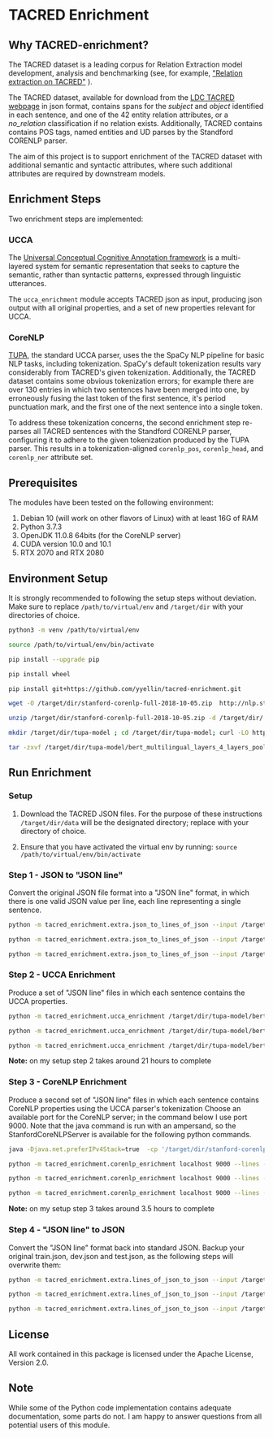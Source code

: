 TACRED Enrichment
=================
Why TACRED-enrichment?
----------------------
The TACRED dataset is a leading corpus for Relation Extraction model development, analysis and benchmarking  (see, for example,  ["Relation extraction on TACRED"](https://paperswithcode.com/sota/relation-extraction-on-tacred#:~:text=TACRED%20is%20a%20large%2Dscale,Population%20(TAC%20KBP)%20challenges) ).

The TACRED dataset, available for download  from the [LDC TACRED webpage](https://catalog.ldc.upenn.edu/LDC2018T24) in json format, contains spans for the *subject* and *object* identified in each sentence, and one of the 42 entity relation attributes, or a *no\_relation* classification if no relation exists.  Additionally, TACRED contains contains POS tags, named entities and UD parses by the Standford CORENLP parser. 

The aim of this project is to support enrichment of the TACRED dataset with additional semantic and syntactic attributes, where such additional attributes are required by downstream models. 

## Enrichment Steps
Two enrichment steps are implemented:

### UCCA 

The [Universal Conceptual Cognitive Annotation framework](https://universalconceptualcognitiveannotation.github.io/) is a multi-layered system for semantic representation that seeks to capture the semantic, rather than syntactic patterns, expressed through linguistic utterances. 

The `ucca_enrichment` module accepts TACRED json as input, producing json output with all original properties, and a set of new properties relevant for UCCA.

### CoreNLP

[TUPA](https://github.com/danielhers/tupa), the standard UCCA parser, uses the the SpaCy NLP pipeline for basic NLP tasks, including tokenization. SpaCy's default tokenization results vary considerably from TACRED's given tokenization. Additionally, the TACRED dataset contains some obvious tokenization errors; for example there are over 130 entries in which two sentences have been merged into one, by erroneously fusing the last token of the first sentence, it's period punctuation mark, and the first one of the next sentence into a single token. 

To address these tokenization concerns, the second enrichment step re-parses all TACRED sentences with the Standford CORENLP parser, configuring it to adhere to the given tokenization produced by the TUPA parser. This results in a tokenization-aligned `corenlp_pos`, `corenlp_head`,  and `corenlp_ner` attribute set.

## Prerequisites

The modules have been tested on the following environment:

1. Debian 10 (will work on other flavors of Linux) with at least 16G of RAM
2. Python 3.7.3
3. OpenJDK 11.0.8 64bits (for the CoreNLP server)
4. CUDA version 10.0 and 10.1
5. RTX 2070 and RTX 2080

## Environment Setup

It is strongly recommended to following the setup steps without deviation. Make sure to replace `/path/to/virtual/env` and `/target/dir` with your directories of choice.

```bash
python3 -m venv /path/to/virtual/env
```
```bash
source /path/to/virtual/env/bin/activate
```
```bash
pip install --upgrade pip
```
```bash
pip install wheel
```
```bash
pip install git+https://github.com/yyellin/tacred-enrichment.git
```
```bash
wget -O /target/dir/stanford-corenlp-full-2018-10-05.zip  http://nlp.stanford.edu/software/stanford-corenlp-full-2018-10-05.zip
```
```bash
unzip /target/dir/stanford-corenlp-full-2018-10-05.zip -d /target/dir/
```
```bash
mkdir /target/dir/tupa-model ; cd /target/dir/tupa-model; curl -LO https://github.com/huji-nlp/tupa/releases/download/v1.4.0/bert_multilingual_layers_4_layers_pooling_weighted_align_sum.tar.gz; cd -
```
```bash
tar -zxvf /target/dir/tupa-model/bert_multilingual_layers_4_layers_pooling_weighted_align_sum.tar.gz -C /target/dir/tupa-model
```

## Run Enrichment
### Setup

1. Download the TACRED JSON files. For the purpose of these instructions `/target/dir/data` will be the designated directory; replace with your directory of choice.

2. Ensure that you have activated the virtual env by running:
   `source /path/to/virtual/env/bin/activate`

### Step 1 - JSON to "JSON line"

Convert the original JSON  file format into a "JSON line" format, in which there is one valid JSON value per line, each line representing a single sentence.
```bash
python -m tacred_enrichment.extra.json_to_lines_of_json --input /target/dir/data/train.json  --output /target/dir/data/train
```
```bash
python -m tacred_enrichment.extra.json_to_lines_of_json --input /target/dir/data/dev.json  --output /target/dir/data/dev
```
```bash
python -m tacred_enrichment.extra.json_to_lines_of_json --input /target/dir/data/test.json  --output /target/dir/data/test
```

### Step 2 - UCCA Enrichment

Produce a set of "JSON line" files in which each sentence contains the UCCA properties.

```bash
python -m tacred_enrichment.ucca_enrichment /target/dir/tupa-model/bert_multilingual_layers_4_layers_pooling_weighted_align_sum --input /target/dir/data/train --output /target/dir/data/train1
```
```bash
python -m tacred_enrichment.ucca_enrichment /target/dir/tupa-model/bert_multilingual_layers_4_layers_pooling_weighted_align_sum --input /target/dir/data/dev --output /target/dir/data/dev1
```
```bash
python -m tacred_enrichment.ucca_enrichment /target/dir/tupa-model/bert_multilingual_layers_4_layers_pooling_weighted_align_sum --input /target/dir/data/test --output /target/dir/data/test1
```

**Note:** on my setup step 2 takes around 21 hours to complete

### Step 3 - CoreNLP Enrichment

Produce a second set of "JSON line" files in which each sentence contains CoreNLP properties using  the UCCA parser's tokenization
Choose an available port for the CoreNLP server; in the command below I use port 9000. Note that the java command is run with an ampersand, so the StanfordCoreNLPServer is available for the following python commands.

```bash
java -Djava.net.preferIPv4Stack=true  -cp '/target/dir/stanford-corenlp-full-2018-10-05/*' edu.stanford.nlp.pipeline.StanfordCoreNLPServer -port 9000 -timeout 15000 -threads 2 -maxCharLength 100000 > /dev/null &
```
```bash
python -m tacred_enrichment.corenlp_enrichment localhost 9000 --lines --input /target/dir/data/train1 --output /target/dir/data/train2
```
```bash
python -m tacred_enrichment.corenlp_enrichment localhost 9000 --lines --input /target/dir/data/dev1 --output /target/dir/data/dev2
```
```bash
python -m tacred_enrichment.corenlp_enrichment localhost 9000 --lines --input /target/dir/data/test1 --output /target/dir/data/test2
```

**Note:** on my setup step 3 takes around 3.5 hours to complete

### Step 4 - "JSON line" to JSON

Convert the "JSON line" format back into standard JSON. Backup your original train.json, dev.json and test.json, as the following steps will overwrite them:
```bash
python -m tacred_enrichment.extra.lines_of_json_to_json --input /target/dir/data/train2 --output /target/dir/data/train.json
```
```bash
python -m tacred_enrichment.extra.lines_of_json_to_json --input /target/dir/data/dev2 --output /target/dir/data/dev.json
```
```bash
python -m tacred_enrichment.extra.lines_of_json_to_json --input /target/dir/data/test2 --output /target/dir/data/test.json
```
## License
All work contained in this package is licensed under the Apache License, Version 2.0.

## Note
While some of the Python code implementation contains adequate documentation, some parts do not. I am happy to answer questions from all potential users of this module. 